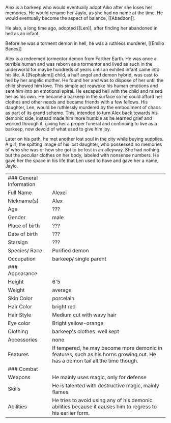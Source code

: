 Alex is a barkeep who would eventually adopt Aiko after she loses her memories. He would rename her Jaylo, as she had no name at the time. He would eventually become the aspect of balance, [[Abaddon]].

He also, a long time ago, adopted [[Len]], after finding her abandoned in hell as an infant.

Before he was a torment demon in hell, he was a ruthless murderer, [[Emilio Banes]]

Alex is a redeemed tormentor demon from Farther Earth. He was once a terrible human and was reborn as a tormentor and lived as such in the underworld for maybe hundreds of years until an exhiled infant came into his life. A [[Nephalem]] child, a half angel and demon hybrid, was cast to hell by her angelic mother. He found her and was to dispose of her until the child showed him love. This simple act reawoke his human emotions and sent him into an emotional spiral. He escaped hell with the child and raised her as his own. He became a barkeep in the surface so he could afford her clothes and other needs and became friends with a few fellows. His daughter, Len, would be ruthlessly murdered by the embodiment of chaos as part of its grand scheme. This, intended to turn Alex back towards his demonic side, instead made him more humble as he learned grief and worked through it, giving her a proper funeral and continuing to live as a barkeep, now devoid of what used to give him joy.

Later on his path, he met another lost soul in the city while buying supplies. A girl, the spitting image of his lost daughter, who possessed no memories of who she was or how she got to be lost in an alleyway. She had nothing but the peculiar clothes on her body, labeled with nonsense numbers. He gave her the space in his life that Len used to have and gave her a name, Jaylo.

|                         |                                                                                                                              |
| ----------------------- | ---------------------------------------------------------------------------------------------------------------------------- |
| ### General Information |                                                                                                                              |
| Full Name               | Alexei                                                                                                                       |
| Nickname(s)             | Alex                                                                                                                         |
| Age                     | ???                                                                                                                          |
| Gender                  | male                                                                                                                         |
| Place of birth          | ???                                                                                                                          |
| Date of birth           | ???                                                                                                                          |
| Starsign                | ???                                                                                                                          |
| Species/ Race           | Purified demon                                                                                                               |
| Occupation              | barkeep/ single parent                                                                                                       |
| ### Appearance          |                                                                                                                              |
| Height                  | 6'5                                                                                                                          |
| Weight                  | average                                                                                                                      |
| Skin Color              | porcelain                                                                                                                    |
| Hair Color              | bright red                                                                                                                   |
| Hair Style              | Medium cut with wavy hair                                                                                                    |
| Eye color               | Bright yellow-orange                                                                                                         |
| Clothing                | barkeep's clothes. well kept                                                                                                 |
| Accessories             | none                                                                                                                         |
| Features                | If tempered, he may become more demonic in features, such as his horns growing out. He has a demon tail all the time though. |
| ### Combat              |                                                                                                                              |
| Weapons                 | He mainly uses magic, only for defense                                                                                       |
| Skills                  | He is talented with destructive magic, mainly flames.                                                                        |
| Abilities               | He tries to avoid using any of his demonic abilities because it causes him to regress to his earlier form.                   |